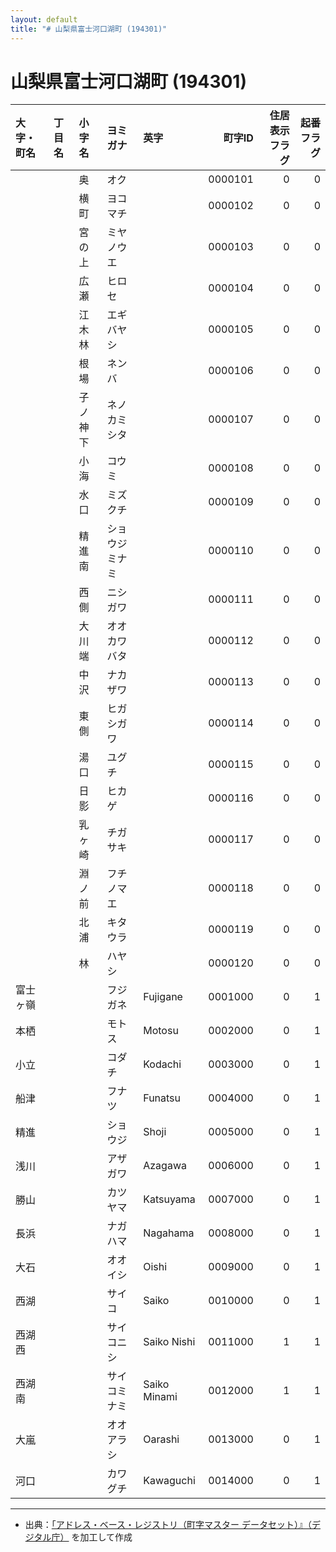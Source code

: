 ```yaml
---
layout: default
title: "# 山梨県富士河口湖町 (194301)"
---
```


# 山梨県富士河口湖町 (194301)

| 大字・町名 | 丁目名 | 小字名 | ヨミガナ | 英字 | 町字ID | 住居表示フラグ | 起番フラグ |
|:--------|:------|:------|:-----------------|:---------------------|--------:|----------:|--------:|
|  |  | 奥 | オク |  | 0000101 | 0 | 0 |
|  |  | 横町 | ヨコマチ |  | 0000102 | 0 | 0 |
|  |  | 宮の上 | ミヤノウエ |  | 0000103 | 0 | 0 |
|  |  | 広瀬 | ヒロセ |  | 0000104 | 0 | 0 |
|  |  | 江木林 | エギバヤシ |  | 0000105 | 0 | 0 |
|  |  | 根場 | ネンバ |  | 0000106 | 0 | 0 |
|  |  | 子ノ神下 | ネノカミシタ |  | 0000107 | 0 | 0 |
|  |  | 小海 | コウミ |  | 0000108 | 0 | 0 |
|  |  | 水口 | ミズクチ |  | 0000109 | 0 | 0 |
|  |  | 精進南 | ショウジミナミ |  | 0000110 | 0 | 0 |
|  |  | 西側 | ニシガワ |  | 0000111 | 0 | 0 |
|  |  | 大川端 | オオカワバタ |  | 0000112 | 0 | 0 |
|  |  | 中沢 | ナカザワ |  | 0000113 | 0 | 0 |
|  |  | 東側 | ヒガシガワ |  | 0000114 | 0 | 0 |
|  |  | 湯口 | ユグチ |  | 0000115 | 0 | 0 |
|  |  | 日影 | ヒカゲ |  | 0000116 | 0 | 0 |
|  |  | 乳ヶ崎 | チガサキ |  | 0000117 | 0 | 0 |
|  |  | 淵ノ前 | フチノマエ |  | 0000118 | 0 | 0 |
|  |  | 北浦 | キタウラ |  | 0000119 | 0 | 0 |
|  |  | 林 | ハヤシ |  | 0000120 | 0 | 0 |
| 富士ヶ嶺 |  |  | フジガネ | Fujigane | 0001000 | 0 | 1 |
| 本栖 |  |  | モトス | Motosu | 0002000 | 0 | 1 |
| 小立 |  |  | コダチ | Kodachi | 0003000 | 0 | 1 |
| 船津 |  |  | フナツ | Funatsu | 0004000 | 0 | 1 |
| 精進 |  |  | ショウジ | Shoji | 0005000 | 0 | 1 |
| 浅川 |  |  | アザガワ | Azagawa | 0006000 | 0 | 1 |
| 勝山 |  |  | カツヤマ | Katsuyama | 0007000 | 0 | 1 |
| 長浜 |  |  | ナガハマ | Nagahama | 0008000 | 0 | 1 |
| 大石 |  |  | オオイシ | Oishi | 0009000 | 0 | 1 |
| 西湖 |  |  | サイコ | Saiko | 0010000 | 0 | 1 |
| 西湖西 |  |  | サイコニシ | Saiko Nishi | 0011000 | 1 | 1 |
| 西湖南 |  |  | サイコミナミ | Saiko Minami | 0012000 | 1 | 1 |
| 大嵐 |  |  | オオアラシ | Oarashi | 0013000 | 0 | 1 |
| 河口 |  |  | カワグチ | Kawaguchi | 0014000 | 0 | 1 |

---

- 出典：[「アドレス・ベース・レジストリ（町字マスター データセット）』（デジタル庁）](https://www.digital.go.jp/policies/base_registry_address/) を加工して作成